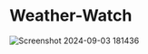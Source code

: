 # Weather-Watch
![Screenshot 2024-09-03 181436](https://github.com/user-attachments/assets/1ef7023d-d7ec-4e59-96f3-af8ebbf1ddc7)
